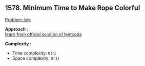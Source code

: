 ## 1578. Minimum Time to Make Rope Colorful

[Problem-link](https://leetcode.com/problems/minimum-time-to-make-rope-colorful/)

**Approach :**<br>
[learn from official solution of leetcode](https://leetcode.com/problems/minimum-time-to-make-rope-colorful/solution/)

**Complexity :**<br>

- Time complexity: `O(n)`
- Space complexity: `O(1)`
